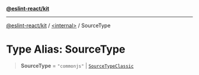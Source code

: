 [**@eslint-react/kit**](../../README.md)

***

[@eslint-react/kit](../../README.md) / [\<internal\>](../README.md) / SourceType

# Type Alias: SourceType

> **SourceType** = `"commonjs"` \| [`SourceTypeClassic`](SourceTypeClassic.md)
